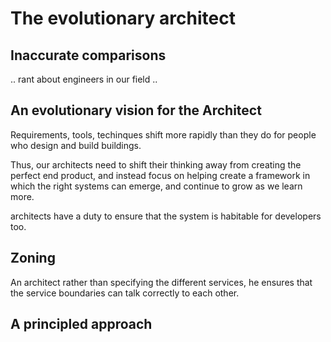 # The evolutionary architect

## Inaccurate comparisons

.. rant about engineers in our field ..

## An evolutionary vision for the Architect

Requirements, tools, techinques shift more rapidly than they do for people who design and build buildings.

Thus, our architects need to shift their thinking away from creating the perfect end product, and instead focus on helping create a framework in which the right systems can emerge, and continue to grow as we learn more.

architects have a duty to ensure that the system is habitable for developers too.

## Zoning

An architect rather than specifying the different services, he ensures that the service boundaries can talk correctly to each other.

## A principled approach


